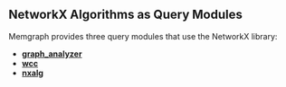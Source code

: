 ## NetworkX Algorithms as Query Modules

Memgraph provides three query modules that use the NetworkX library:
* [**graph_analyzer**](memgraph/v1.2.0/reference_guide/networkx/graph_analyzer/graph_analyzer.md)
* [**wcc**](memgraph/v1.2.0/reference_guide/networkx/wcc/wcc.md)
* [**nxalg**](memgraph/v1.2.0/reference_guide/networkx/nxalg/nxalg.md)